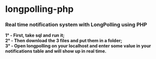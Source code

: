 # longpolling-php
<h3>Real time notification system with LongPolling using PHP</h3>

<b>1° - First, take sql and run it;</b><br>
<b>2° - Then download the 3 files and put them in a folder;</b><br>
<b>3° - Open longpolling on your localhost and enter some value in your notifications table and will show up in real time.</b>

